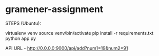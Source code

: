 # gramener-assignment

STEPS (Ubuntu):

virtualenv venv
source venv/bin/activate
pip install -r requirements.txt
python app.py

API URL - http://0.0.0.0:9000/api/add?num1=19&num2=91
